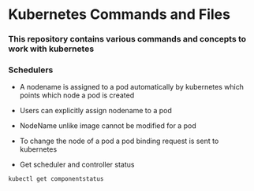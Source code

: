 # Kubernetes Commands and Files

### This repository contains various commands and concepts to work with kubernetes

### Schedulers

- A nodename is assigned to a pod automatically by kubernetes which points which node a pod is created
- Users can explicitly assign nodename to a pod
- NodeName unlike image cannot be modified for a pod
- To change the node of a pod a pod binding request is sent to kubernetes

- Get scheduler and controller status
```sh
kubectl get componentstatus
```
